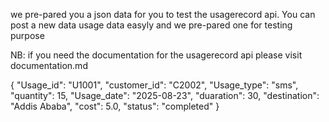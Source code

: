 we pre-pared you a json data for you to test the usagerecord api.
You can post a new data usage data easyly and we pre-pared one for testing purpose

NB: if you need the documentation for the usagerecord api please
visit documentation.md

<!-- here the json data for post -->
{
  "Usage_id": "U1001",
  "customer_id": "C2002",
  "Usage_type": "sms",
  "quantity": 15,
  "Usage_date": "2025-08-23",
  "duaration": 30,
  "destination": "Addis Ababa",
  "cost": 5.0,
  "status": "completed"
}

